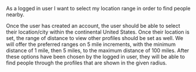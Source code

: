 As a logged in user I want to select my location range in order to find people nearby.

Once the user has created an account, the user should be able to select their location/city within the continental United States. 
Once their location is set, the range of distance to view other profiles should be set as well. We will offer the preferred ranges 
on 5 mile increments, with the minimum distance of 1 mile, then 5 miles, to the maximum distance of 100 miles. After these options 
have been chosen by the logged in user, they will be able to find people through the profiles that are shown in the given radius. 

